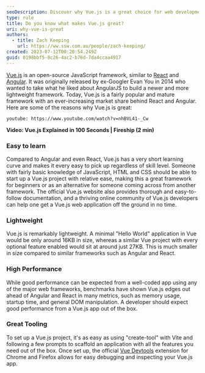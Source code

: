 ```yaml
---
seoDescription: Discover why Vue.js is a great choice for web development, with its easy learning curve, lightweight framework, high performance, and excellent tooling.
type: rule
title: Do you know what makes Vue.js great?
uri: why-vue-is-great
authors:
  - title: Zach Keeping
    url: https://ww.ssw.com.au/people/zach-keeping/
created: 2023-07-12T00:20:54.249Z
guid: 0198bbf5-8c26-4ac2-b76d-7da4ccaa4917
---
```


[Vue.js](https://www.ssw.com.au/consulting/vue) is an open-source JavaScript framework, similar to [React](https://www.ssw.com.au/consulting/react) and [Angular](https://www.ssw.com.au/consulting/angular). It was originally released by ex-Googler Evan You in 2014 who wanted to take what he liked about AngularJS to build a newer and more lightweight framework. Today, Vue.js is a fairly popular and mature framework with an ever-increasing market share behind React and Angular. Here are some of the reasons why Vue.js is great:

<!--endintro-->

`youtube: https://www.youtube.com/watch?v=nhBVL41-_Cw`

**Video: Vue.js Explained in 100 Seconds | Fireship (2 min)**

### Easy to learn

Compared to Angular and even React, Vue.js has a very short learning curve and makes it every easy to pick up regardless of skill level. Someone with fairly basic knowledge of JavaScript, HTML and CSS should be able to start up a Vue.js project with relative ease, making this a great framework for beginners or as an alternative for someone coming across from another framework. The official Vue.js website also provides thorough and easy-to-follow documentation, and a thriving online community of Vue.js developers can help one get a Vue.js web application off the ground in no time.

### Lightweight

Vue.js is remarkably lightweight. A minimal "Hello World" application in Vue would be only around 16KB in size, whereas a similar Vue project with every optional feature enabled would sit at around just 27KB. This is much smaller in size compared to similar frameworks such as Angular and React.

### High Performance

While good performance can be expected from a well-coded app using any of the major web frameworks, benchmarks have shown Vue.js edges out ahead of Angular and React in many metrics, such as memory usage, startup time, and general DOM manipulation. A developer should expect good performance from a Vue.js app out of the box.

### Great Tooling

To set up a Vue.js project, it's as easy as using "create-tool" with Vite and following a few prompts to scaffold an application with all the features you need out of the box. Once set up, the official [Vue Devtools](https://devtools.vuejs.org) extension for Chrome and Firefox allows for easy debugging and inspecting your Vue.js app.
